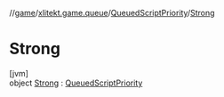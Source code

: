 //[game](../../../../index.md)/[xlitekt.game.queue](../../index.md)/[QueuedScriptPriority](../index.md)/[Strong](index.md)

# Strong

[jvm]\
object [Strong](index.md) : [QueuedScriptPriority](../index.md)

